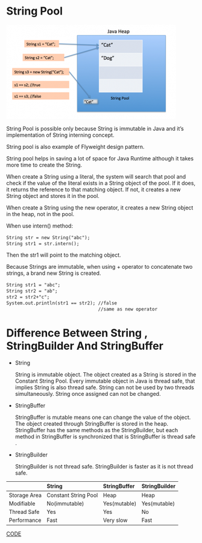 # String Pool

![image](../../../imgs/String-Pool.png)

String Pool is possible only because String is immutable in Java and it’s implementation of String interning concept. 

String pool is also example of Flyweight design pattern.

String pool helps in saving a lot of space for Java Runtime although it takes more time to create the String.

When create a String using a literal, the system will search that pool and check if the value of the literal exists in a String object of the pool. 
If it does, it returns the reference to that matching object. 
If not, it creates a new String object and stores it in the pool. 

When create a String using the new operator, it creates a new String object in the heap, not in the pool.

When use intern() method:
```
String str = new String("abc");
String str1 = str.intern();
```
Then the str1 will point to the matching object.


Because Strings are immutable, when using + operator to concatenate two strings, a brand new String is created.
```
String str1 = "abc";
String str2 = "ab";
str2 = str2+"c";
System.out.println(str1 == str2); //false
                                  //same as new operator
```


# Difference Between String , StringBuilder And StringBuffer

* String

    String is immutable object. The object created as a String is stored in the Constant String Pool. 
    Every immutable object in Java is thread safe, that implies String is also thread safe. 
    String can not be used by two threads simultaneously.
    String once assigned can not be changed.

* StringBuffer

    StringBuffer is mutable means one can change the value of the object. 
    The object created through StringBuffer is stored in the heap. 
    StringBuffer has the same methods as the StringBuilder, but each method in StringBuffer is synchronized that is StringBuffer is thread safe . 

* StringBuilder

    StringBuilder is not thread safe. 
    StringBuilder is faster as it is not thread safe.

|                  | String               | StringBuffer     | StringBuilder    |
|------------------|:---------------------|:-----------------|:-----------------|
| Storage Area     | Constant String Pool | Heap             | Heap             |
| Modifiable       | No(immutable)        | Yes(mutable)     | Yes(mutable)     |
| Thread Safe      | Yes                  | Yes              | No               |
| Performance      | Fast                 | Very slow        | Fast             |



[CODE](https://github.com/guyc1812/Tony/blob/master/src/main/java/com/avengers/tony/JavaBasic/string/code)